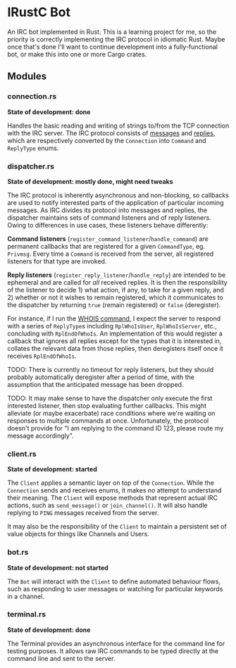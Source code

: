 # IRustC Bot

An IRC bot implemented in Rust. This is a learning project for me, so the
priority is correctly implementing the IRC protocol in idiomatic Rust. Maybe
once that's done I'll want to continue development into a fully-functional bot,
or make this into one or more Cargo crates.

## Modules

### connection.rs

**State of development: done**

Handles the basic reading and writing of strings to/from the TCP connection with
the IRC server. The IRC protocol consists of
[messages](https://tools.ietf.org/html/rfc2812#section-2.3) and
[replies](https://tools.ietf.org/html/rfc2812#section-2.4), which are
respectively converted by the `Connection` into `Command` and `ReplyType` enums.

### dispatcher.rs

**State of development: mostly done, might need tweaks**

The IRC protocol is inherently asynchronous and non-blocking, so callbacks are
used to notify interested parts of the application of particular incoming
messages. As IRC divides its protocol into messages and replies, the dispatcher
maintains sets of command listeners and of reply listeners. Owing to differences
in use cases, these listeners behave differently:

**Command listeners** (`register_command_listener`/`handle_command`) are
permanent callbacks that are registered for a given `CommandType`, eg.
`Privmsg`. Every time a `Command` is received from the server, all registered
listeners for that type are invoked.

**Reply listeners** (`register_reply_listener`/`handle_reply`) are intended to
be ephemeral and are called for _all_ received replies. It is then the
responsibility of the listener to decide 1) what action, if any, to take for a
given reply, and 2) whether or not it wishes to remain registered, which it
communicates to the dispatcher by returning `true` (remain registered) or
`false` (deregister).

For instance, if I run the
[WHOIS command](https://tools.ietf.org/html/rfc2812#section-3.6.2), I expect the
server to respond with a series of `ReplyType`s including `RplWhoIsUser`,
`RplWhoIsServer`, etc., concluding with `RplEndOfWhoIs`. An implementation of
this would register a callback that ignores all replies except for the types
that it is interested in, collates the relevant data from those replies, then
deregisters itself once it receives `RplEndOfWhoIs`.

TODO: There is currently no timeout for reply listeners, but they should
probably automatically deregister after a period of time, with the assumption
that the anticipated message has been dropped.

TODO: It may make sense to have the dispatcher only execute the first interested
listener, then stop evaluating further callbacks. This might alleviate (or maybe
exacerbate) race conditions where we're waiting on responses to multiple
commands at once. Unfortunately, the protocol doesn't provide for "I am replying
to the command ID 123, please route my message accordingly".

### client.rs

**State of development: started**

The `Client` applies a semantic layer on top of the `Connection`. While the
`Connection` sends and receives enums, it makes no attempt to understand their
meaning. The `Client` will expose methods that represent actual IRC actions, such
as `send_message()` or `join_channel()`. It will also handle replying to `PING`
messages received from the server.

It may also be the responsibility of the `Client` to maintain a persistent set of
value objects for things like Channels and Users.

### bot.rs

**State of development: not started**

The `Bot` will interact with the `Client` to define automated behaviour flows, such
as responding to user messages or watching for particular keywords in a channel.

### terminal.rs

**State of development: done**

The Terminal provides an asynchronous interface for the command line for testing
purposes. It allows raw IRC commands to be typed directly at the command line
and sent to the server.

